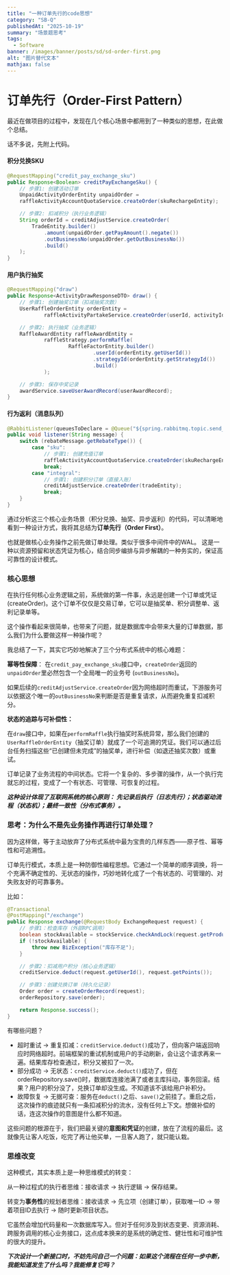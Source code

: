 ```yaml
---
title: "一种订单先行的code思想"  
category: "SB-Q"  
publishedAt: "2025-10-19"  
summary: "场景题思考"  
tags:  
  - Software
banner: /images/banner/posts/sd/sd-order-first.png
alt: "图片替代文本"  
mathjax: false
---
```


# 订单先行（Order-First Pattern）

最近在做项目的过程中，发现在几个核心场景中都用到了一种类似的思想，在此做个总结。


话不多说，先附上代码。

#### 积分兑换SKU

```java
@RequestMapping("credit_pay_exchange_sku")
public Response<Boolean> creditPayExchangeSku() {
    // 步骤1: 创建活动订单
    UnpaidActivityOrderEntity unpaidOrder =
    raffleActivityAccountQuotaService.createOrder(skuRechargeEntity);

    // 步骤2: 扣减积分（执行业务逻辑）
    String orderId = creditAdjustService.createOrder(
        TradeEntity.builder()
            .amount(unpaidOrder.getPayAmount().negate())
            .outBusinessNo(unpaidOrder.getOutBusinessNo())
            .build()
    );
}
```

#### 用户执行抽奖

```java
@RequestMapping("draw")
public Response<ActivityDrawResponseDTO> draw() {
    // 步骤1: 创建抽奖订单（扣减抽奖次数）
    UserRaffleOrderEntity orderEntity =
            raffleActivityPartakeService.createOrder(userId, activityId);

    // 步骤2: 执行抽奖（业务逻辑）
    RaffleAwardEntity raffleAwardEntity =
            raffleStrategy.performRaffle(
                    RaffleFactorEntity.builder()
                            .userId(orderEntity.getUserId())
                            .strategyId(orderEntity.getStrategyId())
                            .build()
            );

    // 步骤3: 保存中奖记录
    awardService.saveUserAwardRecord(userAwardRecord);
}
```

#### 行为返利（消息队列）

```java
@RabbitListener(queuesToDeclare = @Queue("${spring.rabbitmq.topic.send_rebate}"))
public void listener(String message) {
    switch (rebateMessage.getRebateType()) {
        case "sku":
            // 步骤1: 创建充值订单
            raffleActivityAccountQuotaService.createOrder(skuRechargeEntity);
            break;
        case "integral":
            // 步骤1: 创建积分订单（直接入账）
            creditAdjustService.createOrder(tradeEntity);
            break;
    }
}
```

通过分析这三个核心业务场景（积分兑换、抽奖、异步返利）的代码，可以清晰地看到一种设计方式，我将其总结为**订单先行（Order First）**。

也就是做核心业务操作之前先做订单处理。类似于很多中间件中的WAL。 这是一种以资源预留和状态凭证为核心，结合同步编排与异步解耦的一种务实的，保证高可靠性的设计模式。


### 核心思想

在执行任何核心业务逻辑之前，系统做的第一件事，永远是创建一个订单或凭证 (createOrder)。这个订单不仅仅是交易订单，它可以是抽奖单、积分调整单、返利记录单等。

这个操作看起来很简单，也带来了问题，就是数据库中会带来大量的订单数据，那么我们为什么要做这样一种操作呢？

我总结了一下，其实它巧妙地解决了三个分布式系统中的核心难题：

**幂等性保障**：
在`credit_pay_exchange_sku`接口中，`createOrder`返回的`unpaidOrder`里必然包含一个全局唯一的业务号 (`outBusinessNo`)。

如果后续的`creditAdjustService.createOrder`因为网络超时而重试，下游服务可以依据这个唯一的`outBusinessNo`来判断是否是重复请求，从而避免重复扣减积分。


**状态的追踪与可补偿性：**

在`draw`接口中，如果在`performRaffle`执行抽奖时系统异常，那么我们创建的`UserRaffleOrderEntity`（抽奖订单）就成了一个可追溯的凭证。我们可以通过后台任务扫描这些“已创建但未完成”的抽奖单，进行补偿（如退还抽奖次数）或重试。

订单记录了业务流程的中间状态。它将一个复杂的、多步骤的操作，从一个执行完就忘的过程，变成了一个有状态、可管理、可恢复的过程。


_**这种设计体现了互联网系统的核心原则： 先记录后执行（日志先行）；状态驱动流程（状态机）；最终一致性（分布式事务）。**_


### 思考：为什么不是先业务操作再进行订单处理？

因为这样做，等于主动放弃了分布式系统中最为宝贵的几样东西——原子性、幂等性和可追溯性。

订单先行模式，本质上是一种防御性编程思想。它通过一个简单的顺序调换，将一个充满不确定性的、无状态的操作，巧妙地转化成了一个有状态的、可管理的、对失败友好的可靠事务。

比如：

```java
@Transactional
@PostMapping("/exchange")
public Response exchange(@RequestBody ExchangeRequest request) {
    // 步骤1：检查库存（外部RPC调用）
    boolean stockAvailable = stockService.checkAndLock(request.getProductId(), 1);
    if (!stockAvailable) {
        throw new BizException("库存不足");
    }

    // 步骤2：扣减用户积分（核心业务逻辑）
    creditService.deduct(request.getUserId(), request.getPoints());

    // 步骤3：创建兑换订单（持久化记录）
    Order order = createOrderRecord(request);
    orderRepository.save(order);

    return Response.success();
}
```
有哪些问题？

- 超时重试 -> 重复扣减：`creditService.deduct()`成功了，但向客户端返回响应时网络超时。前端框架的重试机制或用户的手动刷新，会让这个请求再来一遍。结果库存检查通过，积分又被扣了一次。
- 部分成功 -> 无状态：`creditService.deduct()`成功了，但在orderRepository.save()时，数据库连接池满了或者主库抖动，事务回滚。结果？用户的积分没了，兑换订单却没生成。不知道该不该给用户补积分。
- 故障恢复 -> 无据可查：服务在`deduct()`之后、`save()`之前挂了。重启之后，这次操作的痕迹就只有一条扣减积分的流水，没有任何上下文。想做补偿的话，连这次操作的意图是什么都不知道。


这些问题的根源在于，我们把最关键的**意图和凭证**的创建，放在了流程的最后。这就像先让客人吃饭，吃完了再让他买单，一旦客人跑了，就只能认栽。


### 思维改变

这种模式，其实本质上是一种思维模式的转变： 

从一种过程式的执行者思维：接收请求 -> 执行逻辑 -> 保存结果。 

转变为**事务性**的规划者思维：接收请求 -> 先立项（创建订单），获取唯一ID -> 带着项目ID去执行 -> 随时更新项目状态。

它虽然会增加代码量和一次数据库写入。但对于任何涉及到状态变更、资源消耗、跨服务调用的核心业务接口，这点成本换来的是系统的确定性、健壮性和可维护性的很大的提升。

**_下次设计一个新接口时，不妨先问自己一个问题：如果这个流程在任何一步中断，我能知道发生了什么吗？我能修复它吗？_**